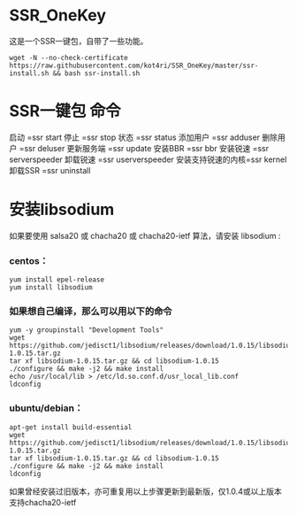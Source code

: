 # SSR_OneKey
这是一个SSR一键包，自带了一些功能。

`wget -N --no-check-certificate https://raw.githubusercontent.com/kot4ri/SSR_OneKey/master/ssr-install.sh && bash ssr-install.sh`

# SSR一键包 命令
启动              =ssr start
停止              =ssr stop
状态              =ssr status
添加用户          =ssr adduser
删除用户          =ssr deluser
更新服务端        =ssr update
安装BBR           =ssr bbr
安装锐速          =ssr serverspeeder
卸载锐速          =ssr userverspeeder
安装支持锐速的内核=ssr kernel
卸载SSR           =ssr uninstall


# 安装libsodium
如果要使用 salsa20 或 chacha20 或 chacha20-ietf 算法，请安装 libsodium :

### centos：
```
yum install epel-release
yum install libsodium
```
### 如果想自己编译，那么可以用以下的命令
```
yum -y groupinstall "Development Tools"
wget https://github.com/jedisct1/libsodium/releases/download/1.0.15/libsodium-1.0.15.tar.gz
tar xf libsodium-1.0.15.tar.gz && cd libsodium-1.0.15
./configure && make -j2 && make install
echo /usr/local/lib > /etc/ld.so.conf.d/usr_local_lib.conf
ldconfig
```

### ubuntu/debian：
```
apt-get install build-essential
wget https://github.com/jedisct1/libsodium/releases/download/1.0.15/libsodium-1.0.15.tar.gz
tar xf libsodium-1.0.15.tar.gz && cd libsodium-1.0.15
./configure && make -j2 && make install
ldconfig
```
如果曾经安装过旧版本，亦可重复用以上步骤更新到最新版，仅1.0.4或以上版本支持chacha20-ietf
